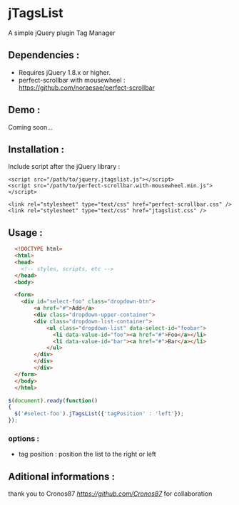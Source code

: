 # jTagsList 

A simple jQuery plugin Tag Manager

## Dependencies : 

- Requires jQuery 1.8.x or higher.
- perfect-scrollbar with mousewheel : https://github.com/noraesae/perfect-scrollbar

## Demo : 

Coming soon...

## Installation :

Include script after the jQuery library : 


    <script src="/path/to/jquery.jtagslist.js"></script>
    <script src="/path/to/perfect-scrollbar.with-mousewheel.min.js"></script>
    
    <link rel="stylesheet" type="text/css" href="perfect-scrollbar.css" />
    <link rel="stylesheet" type="text/css" href="jtagslist.css" />
    

## Usage : 
``` html
  <!DOCTYPE html>
  <html>
  <head>
    <!-- styles, scripts, etc -->
  </head>
  <body>

  <form>
  	<div id="select-foo" class="dropdown-btn">
		<a href="#">Add</a>
		<div class="dropdown-upper-container">
  		<div class="dropdown-list-container">
    		<ul class="dropdown-list" data-select-id="foobar">
    		  <li data-value-id="foo"><a href="#">Foo</a></li>
    		  <li data-value-id="bar"><a href="#">Bar</a></li>
    		</ul>
  		</div>
		</div>
		</div>
  </form>
  </body>
  </html>
```
  
``` javascript
$(document).ready(function() 
{
  $('#select-foo').jTagsList({'tagPosition' : 'left'});
});
```

### options : 

- tag position : position the list to the right or left


## Aditional informations : 

thank you to Cronos87 *https://github.com/Cronos87* for collaboration
